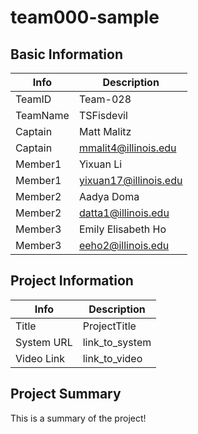 # team000-sample

## Basic Information

|   Info      |        Description     |
| ----------- | ---------------------- |
| TeamID      |        Team-028        |
| TeamName    |       TSFisdevil       |
| Captain     |       Matt Malitz      |
| Captain     | 	mmalit4@illinois.edu |
| Member1     |        Yixuan Li       |
| Member1     |  yixuan17@illinois.edu |
| Member2     |       Aadya Doma       |
| Member2     |   datta1@illinois.edu  |
| Member3     |   Emily Elisabeth Ho   |
| Member3     |   eeho2@illinois.edu   |

## Project Information

|   Info      |        Description     |
| ----------- | ---------------------- |
|  Title      |       ProjectTitle     |
| System URL  |      link_to_system    |
| Video Link  |      link_to_video     |

## Project Summary

This is a summary of the project!
